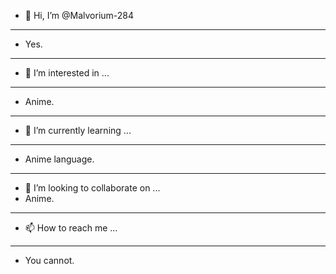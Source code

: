 - 👋 Hi, I’m @Malvorium-284
---
- Yes.
---
- 👀 I’m interested in ...
---
- Anime.
---
- 🌱 I’m currently learning ...
---
- Anime language.
---
- 💞️ I’m looking to collaborate on ... 
- Anime.
---
- 📫 How to reach me ...
---
- You cannot.


<!---
Malvorium-284/Malvorium-284 is a ✨ special ✨ repository because its `README.md` (this file) appears on your GitHub profile.
You can click the Preview link to take a look at your changes.
--->
